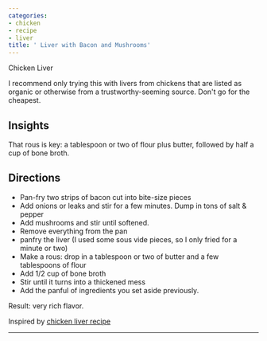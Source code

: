 ```yaml
---
categories:
- chicken
- recipe
- liver
title: ' Liver with Bacon and Mushrooms'
---
```



Chicken Liver

I recommend only trying this with livers from chickens that are listed as organic or otherwise from a trustworthy-seeming source. Don't go for the cheapest.

## Insights
That rous is key: a tablespoon or two of flour plus butter, followed by half a cup of bone broth.

## Directions

- Pan-fry two strips of bacon cut into bite-size pieces
- Add onions or leaks and stir for a few minutes. Dump in tons of salt & pepper
- Add mushrooms and stir until softened.
- Remove everything from the pan
- panfry the liver (I used some sous vide pieces, so I only fried for a minute or two)
- Make a rous: drop in a tablespoon or two of butter and a few tablespoons of flour
- Add 1/2 cup of bone broth
- Stir until it turns into a thickened mess
- Add the panful of ingredients you set aside previously.

Result: very rich flavor.

Inspired by [chicken liver recipe](https://www.munchkintime.com/chicken-liver-recipe-with-bacon-onions-mushroom-sauce/)

***